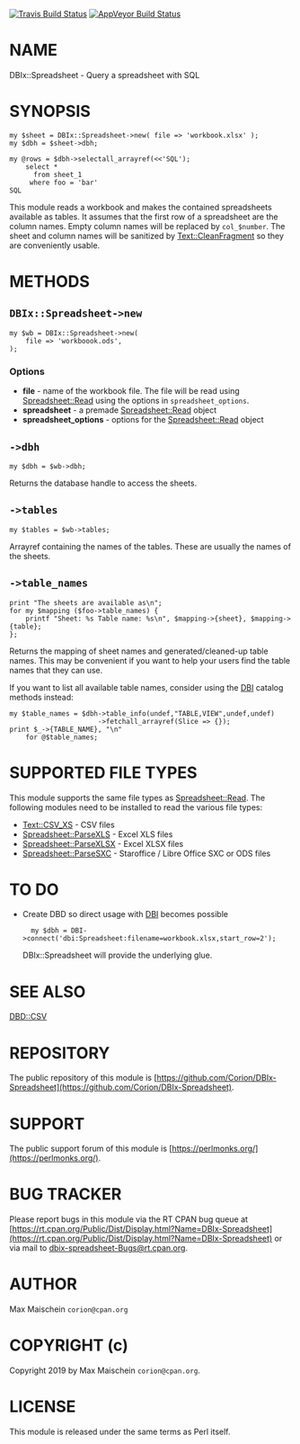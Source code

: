 
[![Travis Build Status](https://travis-ci.org/Corion/DBIx-Spreadsheet.svg?branch=master)](https://travis-ci.org/Corion/DBIx-Spreadsheet)
[![AppVeyor Build Status](https://ci.appveyor.com/api/projects/status/github/Corion/DBIx-Spreadsheet?branch=master&svg=true)](https://ci.appveyor.com/project/Corion/DBIx-Spreadsheet)

# NAME

DBIx::Spreadsheet - Query a spreadsheet with SQL

# SYNOPSIS

    my $sheet = DBIx::Spreadsheet->new( file => 'workbook.xlsx' );
    my $dbh = $sheet->dbh;

    my @rows = $dbh->selectall_arrayref(<<'SQL');
        select *
          from sheet_1
         where foo = 'bar'
    SQL

This module reads a workbook and makes the contained spreadsheets available
as tables. It assumes that the first row of a spreadsheet are the column
names. Empty column names will be replaced by `col_$number`. The sheet and
column names will be sanitized by [Text::CleanFragment](https://metacpan.org/pod/Text%3A%3ACleanFragment) so they are
conveniently usable.

# METHODS

## `DBIx::Spreadsheet->new`

    my $wb = DBIx::Spreadsheet->new(
        file => 'workboook.ods',
    );

### Options

- **file** - name of the workbook file. The file will be read using [Spreadsheet::Read](https://metacpan.org/pod/Spreadsheet%3A%3ARead)
using the options in `spreadsheet_options`.
- **spreadsheet** - a premade [Spreadsheet::Read](https://metacpan.org/pod/Spreadsheet%3A%3ARead) object
- **spreadsheet\_options** - options for the [Spreadsheet::Read](https://metacpan.org/pod/Spreadsheet%3A%3ARead) object

## `->dbh`

    my $dbh = $wb->dbh;

Returns the database handle to access the sheets.

## `->tables`

    my $tables = $wb->tables;

Arrayref containing the names of the tables. These are usually the names
of the sheets.

## `->table_names`

    print "The sheets are available as\n";
    for my $mapping ($foo->table_names) {
        printf "Sheet: %s Table name: %s\n", $mapping->{sheet}, $mapping->{table};
    };

Returns the mapping of sheet names and generated/cleaned-up table names.
This may be convenient if you want to help your users find the table names that
they can use.

If you want to list all available table names, consider using the [DBI](https://metacpan.org/pod/DBI)
catalog methods instead:

    my $table_names = $dbh->table_info(undef,"TABLE,VIEW",undef,undef)
                          ->fetchall_arrayref(Slice => {});
    print $_->{TABLE_NAME}, "\n"
        for @$table_names;

# SUPPORTED FILE TYPES

This module supports the same file types as [Spreadsheet::Read](https://metacpan.org/pod/Spreadsheet%3A%3ARead). The following
modules need to be installed to read the various file types:

- [Text::CSV\_XS](https://metacpan.org/pod/Text%3A%3ACSV_XS) - CSV files
- [Spreadsheet::ParseXLS](https://metacpan.org/pod/Spreadsheet%3A%3AParseXLS) - Excel XLS files
- [Spreadsheet::ParseXLSX](https://metacpan.org/pod/Spreadsheet%3A%3AParseXLSX) - Excel XLSX files
- [Spreadsheet::ParseSXC](https://metacpan.org/pod/Spreadsheet%3A%3AParseSXC) - Staroffice / Libre Office SXC or ODS files

# TO DO

- Create DBD so direct usage with [DBI](https://metacpan.org/pod/DBI) becomes possible

        my $dbh = DBI->connect('dbi:Spreadsheet:filename=workbook.xlsx,start_row=2');

    DBIx::Spreadsheet will provide the underlying glue.

# SEE ALSO

[DBD::CSV](https://metacpan.org/pod/DBD%3A%3ACSV)

# REPOSITORY

The public repository of this module is
[https://github.com/Corion/DBIx-Spreadsheet](https://github.com/Corion/DBIx-Spreadsheet).

# SUPPORT

The public support forum of this module is
[https://perlmonks.org/](https://perlmonks.org/).

# BUG TRACKER

Please report bugs in this module via the RT CPAN bug queue at
[https://rt.cpan.org/Public/Dist/Display.html?Name=DBIx-Spreadsheet](https://rt.cpan.org/Public/Dist/Display.html?Name=DBIx-Spreadsheet)
or via mail to [dbix-spreadsheet-Bugs@rt.cpan.org](https://metacpan.org/pod/dbix-spreadsheet-Bugs%40rt.cpan.org).

# AUTHOR

Max Maischein `corion@cpan.org`

# COPYRIGHT (c)

Copyright 2019 by Max Maischein `corion@cpan.org`.

# LICENSE

This module is released under the same terms as Perl itself.
